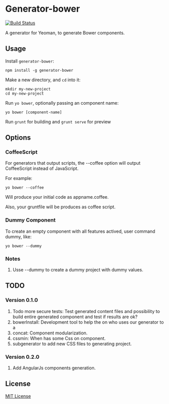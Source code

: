 # Generator-bower
[![Build Status](https://secure.travis-ci.org/ThorstenHans/generator-bower.png?branch=master)](https://travis-ci.org/ThorstenHans/generator-bower)

A generator for Yeoman, to generate Bower components.

## Usage ##

Install `generator-bower`:

```
npm install -g generator-bower
```

Make a new directory, and `cd` into it:

```
mkdir my-new-project
cd my-new-project
```

Run `yo bower`, optionally passing an component name:

```
yo bower [component-name]
```

Run `grunt` for building and `grunt serve` for preview

## Options ##

### CoffeeScript ###

For generators that output scripts, the --coffee option will output CoffeeScript instead of JavaScript.

For example:

```
yo bower --coffee
```

Will produce your initial code as appname.coffee.

Also, your gruntfile will be produces as coffee script.

### Dummy Component ###

To create an empty component with all features actived, user command dummy, like:

```
yo bower --dummy
```

### Notes ###

1. Usse --dummy to create a dummy project with dummy values.

## TODO ##

### Version 0.1.0 ###

1. Todo more secure tests: Test generated content files and possibility to build entire generated component and test if results are ok?
2. bowerInstall: Development tool to help the on who uses our generator to a
3. concat: Component modularization.
4. cssmin: When has some Css on component.
5. subgenerator to add new CSS files to generating project.

### Version 0.2.0 ###
1. Add AngularJs components generation.


## License
[MIT License](http://en.wikipedia.org/wiki/MIT_License)
